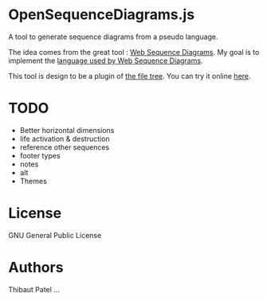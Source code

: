 OpenSequenceDiagrams.js
=======================

A tool to generate sequence diagrams from a pseudo language.

The idea comes from the great tool : [Web Sequence Diagrams](http://www.websequencediagrams.com).
My goal is to implement the [language used by Web Sequence Diagrams](http://www.websequencediagrams.com/examples.html).

This tool is design to be a plugin of [the file tree](https://github.com/garden/tree).
You can try it online [here](https://thefiletree.com/test/test.sequence?plug=sequence).

TODO
=====
* Better horizontal dimensions
* life activation & destruction
* reference other sequences
* footer types
* notes
* alt
* Themes


License
=======

GNU General Public License

Authors
=======

Thibaut Patel
...
